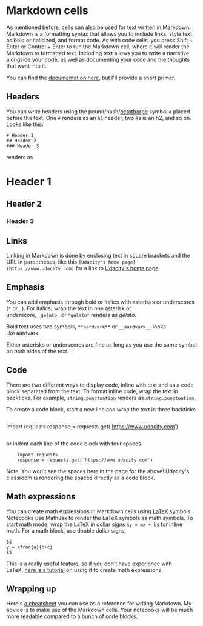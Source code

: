 Markdown cells
==============

As mentioned before, cells can also be used for text written in Markdown. Markdown is a formatting syntax that allows you to include links, style text as bold or italicized, and format code. As with code cells, you press Shift + Enter or Control + Enter to run the Markdown cell, where it will render the Markdown to formatted text. Including text allows you to write a narrative alongside your code, as well as documenting your code and the thoughts that went into it.

You can find the [documentation here](https://daringfireball.net/projects/markdown/basics), but I'll provide a short primer.

Headers
-------

You can write headers using the pound/hash/[octothorpe](http://www.worldwidewords.org/weirdwords/ww-oct1.htm) symbol `#` placed before the text. One `#` renders as an `h1` header, two `#`s is an h2, and so on. Looks like this:

```
# Header 1
## Header 2
### Header 3

```

renders as

Header 1
========

Header 2
--------

### Header 3

Links
-----

Linking in Markdown is done by enclosing text in square brackets and the URL in parentheses, like this `[Udacity's home page](https://www.udacity.com)` for a link to [Udacity's home page](https://www.udacity.com/).

Emphasis
--------

You can add emphasis through bold or italics with asterisks or underscores (`*` or `_`). For italics, wrap the text in one asterisk or underscore, `_gelato_` or `*gelato*` renders as *gelato*.

Bold text uses two symbols, `**aardvark**` or `__aardvark__` looks like aardvark.

Either asterisks or underscores are fine as long as you use the same symbol on both sides of the text.

Code
----

There are two different ways to display code, inline with text and as a code block separated from the text. To format inline code, wrap the text in backticks. For example, ``string.punctuation`` renders as `string.punctuation`.

To create a code block, start a new line and wrap the text in three backticks

```
```
import requests
response = requests.get('https://www.udacity.com')
```

```

or indent each line of the code block with four spaces.

```
    import requests
    response = requests.get('https://www.udacity.com')

```

Note: You won't see the spaces here in the page for the above! Udacity's classroom is rendering the spaces directly as a code block.

Math expressions
----------------

You can create math expressions in Markdown cells using [LaTeX](https://www.latex-project.org/) symbols. Notebooks use MathJax to render the LaTeX symbols as math symbols. To start math mode, wrap the LaTeX in dollar signs `$y = mx + b$` for inline math. For a math block, use double dollar signs,

```
$$
y = \frac{a}{b+c}
$$

```

This is a really useful feature, so if you don't have experience with LaTeX, [here is a tutorial](https://www.latex-tutorial.com/) on using it to create math expressions.

Wrapping up
-----------

Here's [a cheatsheet](https://github.com/adam-p/markdown-here/wiki/Markdown-Cheatsheet) you can use as a reference for writing Markdown. My advice is to make use of the Markdown cells. Your notebooks will be much more readable compared to a bunch of code blocks.